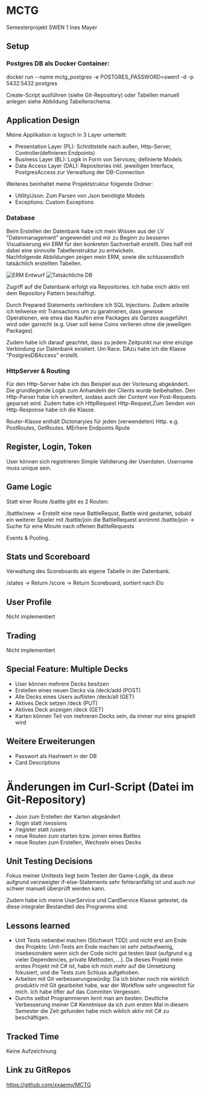 # MCTG

Semesterprojekt SWEN 1
Ines Mayer

## Setup

### Postgres DB als Docker Container:
docker run --name mctg_postgres -e POSTGRES_PASSWORD=swen1 -d -p 5432:5432 postgres

Create-Script ausführen (siehe Git-Repository) oder Tabellen manuell anlegen siehe Abbildung Tabellenschema.

## Application Design

Meine Applikation is logisch in 3 Layer unterteilt: 

- Presentation Layer (PL): Schnittstelle nach außen, Http-Server, Controller(definieren Endpoints)
- Business Layer (BL): Logik in Form von Services; definierte Models
- Data Access Layer (DAL): Repositories inkl. jeweiligen Interface, PostgresAccess zur Verwaltung der DB-Connection

Weiteres beinhaltet meine Projektstruktur folgende Ordner:
 - Utility/Json: Zum Parsen von Json benötigte Models
 - Exceptions: Custom Exceptions

### Database

Beim Erstellen der Datenbank habe ich mein Wissen aus der LV "Datenmanagement" angewendet und mir zu Beginn zu besseren Visualisierung ein ERM für den konkreten Sachverhalt erstellt. Dies half mit dabei eine sinnvolle Tabellenstruktur zu entwickeln.  
Nachfolgende Abbildungen zeigen mein ERM, sowie die schlussendlich tatsächlich erstellten Tabellen.

![ERM Entwurf](./doku_img/erm.jpg)
![Tatsächliche DB](./doku_img/db.PNG)


Zugriff auf die Datenbank erfolgt via Repositories. Ich habe mich aktiv mit dem Repository Pattern beschäftigt.  

Durch Prepared Statements verhindere ich SQL Injections. Zudem arbeite ich teilweise mit Transactions um zu garatnieren, dass gewisse Operationen, wie etwa das Kaufen eine Packages als Ganzes ausgeführt wird oder garnicht (e.g. User soll keine Coins verlieren ohne die jeweiligen Packages)

Zudem habe ich darauf geachtet, dass zu jedem Zeitpunkt nur eine einzige Verbindung zur Datenbank existiert. Um Race.
DAzu habe ich die Klasse "PostgresDBAccess" erstellt.

### HttpServer & Routing

Für den Http-Server habe ich das Beispiel aus der Vorlesung abgeändert. Die grundlegende Logik zum Anhandeln der Clients wurde beibehalten. Den Http-Parser habe ich erweitert, sodass auch der Content von Post-Requests geparset wird. Zudem habe ich HttpRequest 
Http-Request,Zum Senden von Http-Response habe ich die Klasse. 

Router-Klasse enthält Dictonaryies für jeden (verwendeten) Http. e.g. PostRoutes, GetRoutes. MErhere Endpoints Rpute

## Register, Login, Token

User können sich registrieren
Simple Validierung der Userdaten.
Username muss unique sein.

## Game Logic
Statt einer Route /battle gibt es 2 Routen:

/battle/new -> Erstellt eine neue BattleRequst, Battle wird gestartet, sobald ein weiterer Spieler mit /battle/join die BattleRequest annimmt
/battle/join -> Suche für eine Minute nach offenen BattleRequests

Events & Pooling.

## Stats und Scoreboard

Verwaltung des Scoreboards als eigene Tabelle in der Datenbank. 

/states -> Return 
/score -> Return Scoreboard, sortiert nach Elo


## User Profile

Nicht implementiert


## Trading

Nicht implementiert


## Special Feature: Multiple Decks 

- User können mehrere Decks besitzen
- Erstellen eines neuen Decks via /deck/add (POST)
- Alle Decks eines Users auflisten /deck/all (GET)
- Aktives Deck setzen /deck (PUT)
- Aktives Deck anzeigen /deck (GET)
- Karten können Teil von mehreren Decks sein, da immer nur eins gespielt wird

## Weitere Erweiterungen

- Passwort als Hashwert in der DB
- Card Descriptions

# Änderungen im Curl-Script (Datei im Git-Repository)

- Json zum Erstellen der Karten abgeändert
- /login statt /sessions
- /register statt /users
- neue Routen zum starten bzw. joinen eines Battles
- neue Routen zum Erstellen, Wechseln eines Decks

## Unit Testing Decisions

Fokus meiner Unittests liegt beim Testen der Game-Logik, da diese aufgrund verzweigter if-else-Statements sehr fehleranfällig ist und auch nur schwer manuell überprüft werden kann.

Zudem habe ich meine UserService und CardService Klasse getestet, da diese integraler Bestandteil des Programms sind. 

## Lessons learned

- Unit Tests nebenbei machen (Stichwort TDD) und nicht erst am Ende des Projekts: Unit-Tests am Ende machen ist sehr zeitaufwenig, insebesondere wenn sich der Code nicht gut testen lässt (aufgrund e.g vieler Dependencies, private Methoden, ...). Da dieses Projekt mein erstes Projekt mit C# ist, habe ich mich mehr auf die Umsetzung fokusiert, und die Tests zum Schluss aufgehoben.
- Arbeiten mit Git verbesserungswürdig: Da ich bisher noch nie wirklich produktiv mit Git gearbeitet habe, war der Workflow sehr ungewohnt für mich. Ich habe öfter auf das Commiten Vergessen.  
- Durchs selbst Programmieren lernt man am besten: Deutliche Verbesserung meiner C# Kenntnisse da ich zum ersten Mal in diesem Semester die Zeit gefunden habe mich wiklich aktiv mit C# zu beschäftigen.

## Tracked Time

Keine Aufzeichnung

## Link zu GitRepos

https://github.com/xxaemy/MCTG